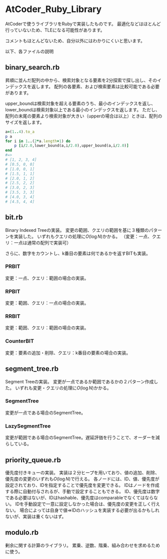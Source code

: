 # AtCoder_Ruby_Library

AtCoderで使うライブラリをRubyで実装したものです。
最適化などはほとんど行っていないため、TLEになる可能性があります。

コメントもほとんどないため、自分以外にはわかりにくいと思います。

以下、各ファイルの説明

## binary_search.rb

昇順に並んだ配列の中から、検索対象となる要素を2分探索で探し出し、そのインデックスを返します。
配列の各要素、および検索要素は比較可能である必要があります。

upper_boundは検索対象を超える要素のうち、最小のインデックスを返し、lower_boundは検索対象以上である最小のインデックスを返します。
ただし、配列の末尾の要素より検索対象が大きい（upperの場合は以上）ときは、配列のサイズを返します。

```ruby
a=(1..4).to_a
p a
for i in 1..(2*a.length+1) do
    p [i/2.0,lower_bound(a,i/2.0),upper_bound(a,i/2.0)]
end
#=>
# [1, 2, 3, 4]
# [0.5, 0, 0]
# [1.0, 0, 1]
# [1.5, 1, 1]
# [2.0, 1, 2]
# [2.5, 2, 2]
# [3.0, 2, 3]
# [3.5, 3, 3]
# [4.0, 3, 4]
# [4.5, 4, 4]
```


## bit.rb
Binary Indexed Treeの実装。
変更の範囲、クエリの範囲を基に３種類のパターンを実装した。
いずれもクエリの処理に$O(\log N)$かかる。
（変更：一点、クエリ：一点は通常の配列で実装可）

さらに、数字をカウントし、k番目の要素は何であるかを返すBITも実装。

### PRBIT
変更：一点、クエリ：範囲の場合の実装。
### RPBIT
変更：範囲、クエリ：一点の場合の実装。
### RRBIT
変更：範囲、クエリ：範囲の場合の実装。
### CounterBIT
変更：要素の追加・削除、クエリ：k番目の要素の場合の実装。

## segment_tree.rb
Segment Treeの実装。
変更が一点であるか範囲であるかの２パターン作成した。
いずれも変更・クエリの処理に$O(\log N)$かかる。

### SegmentTree
変更が一点である場合のSegmentTree。
### LazySegmentTree
変更が範囲である場合のSegmentTree。遅延評価を行うことで、オーダーを減らしている。


## priority_queue.rb
優先度付きキューの実装。
実装は２分ヒープを用いており、値の追加、削除、優先度の変更のいずれも$O(\log N)$で行える。
各ノードには、ID、値、優先度が設定されており、IDを指定することで優先度を変更できる。
IDはノードを作成する際に自動付与されるが、手動で設定することもできる。
ID、優先度は数字である必要はないが、IDはhashable、優先度はcomparableでなくてはならない。
IDを手動設定で一意に設定しなかった場合は、優先度の変更を正しく行えない。
場合によっては自身で値=>IDのハッシュを実装する必要が出るかもしれないが、実装は重くないはず。

## modulo.rb
剰余に関する計算のライブラリ。
累乗、逆数、階乗、組み合わせを求めるために使う。
